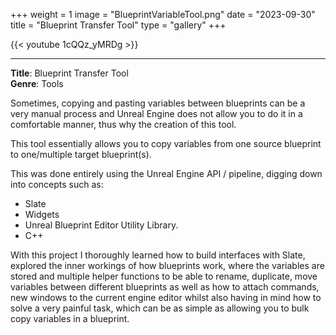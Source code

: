 +++
weight = 1
image = "BlueprintVariableTool.png"
date = "2023-09-30"
title = "Blueprint Transfer Tool"
type = "gallery"
+++

{{< youtube 1cQQz_yMRDg >}}

---

**Title**: Blueprint Transfer Tool\
**Genre**: Tools

Sometimes, copying and pasting variables between blueprints can be a very manual process and Unreal Engine does not allow you to do it in a comfortable manner, thus why the creation of this tool.

This tool essentially allows you to copy variables from one source blueprint to one/multiple target blueprint(s).

This was done entirely using the Unreal Engine API / pipeline, digging down into concepts such as:

- Slate
- Widgets
- Unreal Blueprint Editor Utility Library.
- C++

With this project I thoroughly learned how to build interfaces with Slate, explored the inner workings of how blueprints work, where the variables are stored and multiple helper functions to be able to rename, duplicate, move variables between different blueprints as well as how to attach commands, new windows to the current engine editor whilst also having in mind how to solve a very painful task, which can be as simple as allowing you to bulk copy variables in a blueprint.